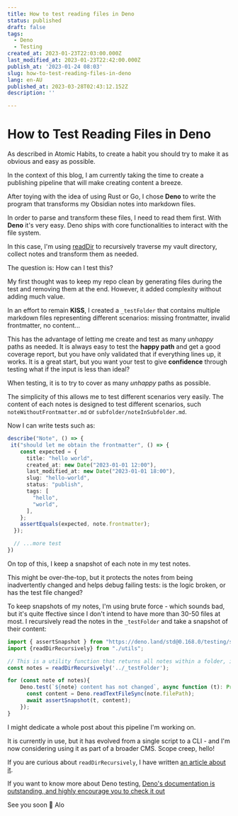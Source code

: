 ```yaml
---
title: How to test reading files in Deno
status: published
draft: false
tags:
  - Deno
  - Testing
created_at: 2023-01-23T22:03:00.000Z
last_modified_at: 2023-01-23T22:42:00.000Z
publish_at: '2023-01-24 08:03'
slug: how-to-test-reading-files-in-deno
lang: en-AU
published_at: 2023-03-28T02:43:12.152Z
description: ''

--- 
```

# How to Test Reading Files in Deno

As described in Atomic Habits, to create a habit you should try to make it as obvious and easy as possible.

In the context of this blog, I am currently taking the time to create a publishing pipeline that will make creating content a breeze.

After toying with the idea of using Rust or Go, I chose **Deno** to write the program that transforms my Obsidian notes into markdown files.

In order to parse and transform these files, I need to read them first. With **Deno** it's very easy. Deno ships with core functionalities to interact with the file system.

In this case, I'm using [readDir](https://deno.land/api@v1.29.1?s=Deno.readDir) to recursively traverse my vault directory, collect notes and transform them as needed.

The question is: How can I test this?

My first thought was to keep my repo clean by generating files during the test and removing them at the end.
However, it added complexity without adding much value.

In an effort to remain **KISS**, I created a `_testFolder` that contains multiple markdown files representing different scenarios: missing frontmatter, invalid frontmatter, no content...  

This has the advantage of letting me create and test as many *unhappy* paths as needed.
It is always easy to test the **happy path** and get a good coverage report, but you have only validated that if everything lines up, it works.
It is a great start, but you want your test to give **confidence** through testing what if the input is less than ideal?

When testing, it is to try to cover as many *unhappy* paths as possible.

The simplicity of this allows me to test different scenarios very easily.
The content of each notes is designed to test different scenarios, such `noteWithoutFrontmatter.md` or `subfolder/noteInSubfolder.md`.

Now I can write tests such as:

```ts
describe("Note", () => {
 it("should let me obtain the frontmatter", () => {
    const expected = {
      title: "hello world",
      created_at: new Date("2023-01-01 12:00"),
      last_modified_at: new Date("2023-01-01 18:00"),
      slug: "hello-world",
      status: "publish",
      tags: [
        "hello",
        "world",
      ],
    };
    assertEquals(expected, note.frontmatter);
  });

  // ...more test
})
```

On top of this, I keep a snapshot of each note in my test notes.

This might be over-the-top, but it protects the notes from being inadvertently changed and helps debug failing tests: is the logic broken, or has the test file changed?

To keep snapshots of my notes, I'm using brute force - which sounds bad, but it's  quite ffective since I don't intend to have more than 30-50 files at most.
I recursively read the notes in the `_testFolder` and take a snapshot of their content:

```ts
import { assertSnapshot } from "https://deno.land/std@0.168.0/testing/snapshot.ts";
import {readDirRecursively} from "./utils";

// This is a utility function that returns all notes within a folder, including subfolders.
const notes = readDirRecursively('../_testFolder');

for (const note of notes){
	Deno.test(`${note} content has not changed`, async function (t): Promise<void> {
	  const content = Deno.readTextFileSync(note.filePath);
	  await assertSnapshot(t, content);
	});
}
```

I might dedicate a whole post about this pipeline I'm working on. 

It is currently in use, but it has evolved from a single script to a CLI - and I'm now considering using it as part of a broader CMS. Scope creep, hello!

If you are curious about `readDirRecursively`, I have written [an article about it](./read-files-recursively-in-deno).

If you want to know more about Deno testing, [Deno's documentation is outstanding, and highly encourage you to check it out](https://deno.land/manual@v1.29.4/basics/testing)

See you soon 👋
Alo